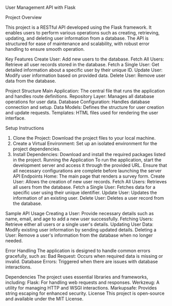 User Management API with Flask

Project Overview

This project is a RESTful API developed using the Flask framework. It enables users to perform various operations such as creating, retrieving, updating, and deleting user information from a database. The API is structured for ease of maintenance and scalability, with robust error handling to ensure smooth operation.

Key Features
Create User: Add new users to the database.
Fetch All Users: Retrieve all user records stored in the database.
Fetch a Single User: Get detailed information about a specific user by their unique ID.
Update User: Modify user information based on provided data.
Delete User: Remove user data from the database.

Project Structure
Main Application: The central file that runs the application and handles route definitions.
Repository Layer: Manages all database operations for user data.
Database Configuration: Handles database connection and setup.
Data Models: Defines the structure for user creation and update requests.
Templates: HTML files used for rendering the user interface.

Setup Instructions
1. Clone the Project: Download the project files to your local machine.
2. Create a Virtual Environment: Set up an isolated environment for the project dependencies.
3. Install Dependencies: Download and install the required packages listed in the project.
Running the Application
To run the application, start the development server and access it through the provided URL. Ensure that all necessary configurations are complete before launching the server
API Endpoints
Home: The main page that renders a survey form.
Create User: Allows the creation of new user records.
Fetch All Users: Retrieves all users from the database.
Fetch a Single User: Fetches data for a specific user using their unique identifier.
Update User: Updates the information of an existing user.
Delete User: Deletes a user record from the database.

Sample API Usage
Creating a User: Provide necessary details such as name, email, and age to add a new user successfully.
Fetching Users: Retrieve either all users or a single user's details.
Updating User Data: Modify existing user information by sending updated details.
Deleting a User: Remove a user's information from the database when no longer needed.

Error Handling
The application is designed to handle common errors gracefully, such as:
Bad Request: Occurs when required data is missing or invalid.
Database Errors: Triggered when there are issues with database interactions.

Dependencies
The project uses essential libraries and frameworks, including:
Flask: For handling web requests and responses.
Werkzeug: A utility for managing HTTP and WSGI interactions.
Markupsafe: Provides string escaping for enhanced security.
License
This project is open-source and available under the MIT License.
